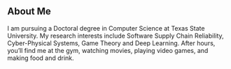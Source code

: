 <table>
<tr>
<!-- <td>

<pre>
   / \__
  (    @\___
  /         O
 /   (_____/
/_____/   U
</pre>

</td>
<td> -->

## About Me
I am pursuing a Doctoral degree in Computer Science at Texas State University. My research interests include Software
Supply Chain Reliability, Cyber-Physical Systems, Game Theory and Deep Learning. After hours, you’ll find me at the
gym, watching movies, playing video games, and making food and drink.

<!--
## Personal Projects
- [PuReX](https://github.com/j0m0k0/PuReX): A tool for extracting information about pull requests


## Open-Source Contributions
- Gymnasium [1](https://github.com/Farama-Foundation/Gymnasium/pull/1358)  
- Stable-baselines3 [1](https://github.com/DLR-RM/stable-baselines3/pull/2143)  
-->


</td>
</tr>
</table>
